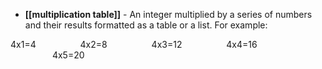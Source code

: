 - **[[multiplication table]]** - An integer multiplied by a series of numbers and their results formatted as a table or a list. For example:

4x1=4                  4x2=8                  4x3=12                  4x4=16                  4x5=20